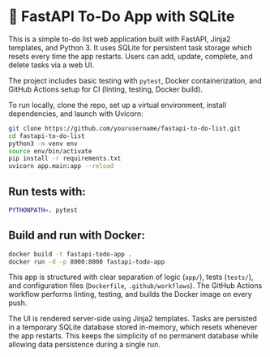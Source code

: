 # 📝 FastAPI To-Do App with SQLite

This is a simple to-do list web application built with FastAPI, Jinja2 templates, and Python 3. It uses SQLite for persistent task storage which resets every time the app restarts. Users can add, update, complete, and delete tasks via a web UI.

The project includes basic testing with `pytest`, Docker containerization, and GitHub Actions setup for CI (linting, testing, Docker build).

To run locally, clone the repo, set up a virtual environment, install dependencies, and launch with Uvicorn:

```bash
git clone https://github.com/yourusername/fastapi-to-do-list.git
cd fastapi-to-do-list
python3 -m venv env
source env/bin/activate
pip install -r requirements.txt
uvicorn app.main:app --reload
```

## Run tests with:
```bash
PYTHONPATH=. pytest
```

## Build and run with Docker:
```bash
docker build -t fastapi-todo-app .
docker run -d -p 8000:8000 fastapi-todo-app
```

This app is structured with clear separation of logic (`app/`), tests (`tests/`), and configuration files (`Dockerfile`, `.github/workflows`). The GitHub Actions workflow performs linting, testing, and builds the Docker image on every push.

The UI is rendered server-side using Jinja2 templates. Tasks are persisted in a temporary SQLite database stored in-memory, which resets whenever the app restarts. This keeps the simplicity of no permanent database while allowing data persistence during a single run.